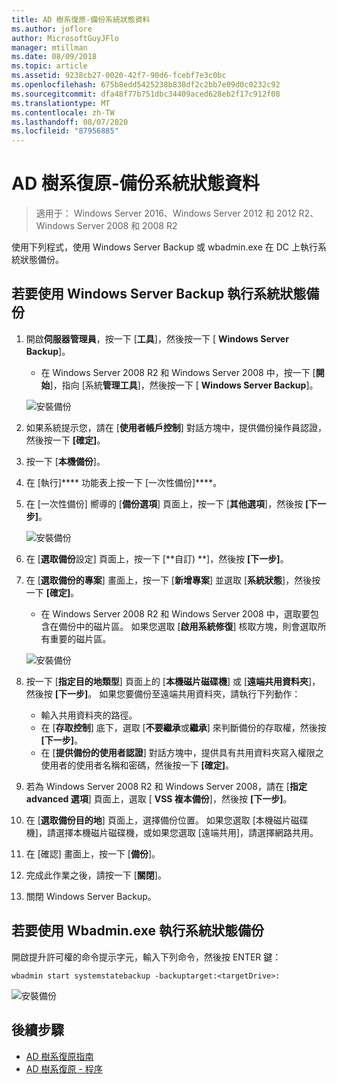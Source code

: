 ```yaml
---
title: AD 樹系復原-備份系統狀態資料
ms.author: joflore
author: MicrosoftGuyJFlo
manager: mtillman
ms.date: 08/09/2018
ms.topic: article
ms.assetid: 9238cb27-0020-42f7-90d6-fcebf7e3c0bc
ms.openlocfilehash: 675b8edd5425238b838df2c2bb7e09d0c0232c92
ms.sourcegitcommit: dfa48f77b751dbc34409aced628eb2f17c912f08
ms.translationtype: MT
ms.contentlocale: zh-TW
ms.lasthandoff: 08/07/2020
ms.locfileid: "87956885"
---
```

# <a name="ad-forest-recovery---backing-up-the-system-state-data"></a>AD 樹系復原-備份系統狀態資料

>適用于： Windows Server 2016、Windows Server 2012 和 2012 R2、Windows Server 2008 和 2008 R2

使用下列程式，使用 Windows Server Backup 或 wbadmin.exe 在 DC 上執行系統狀態備份。

## <a name="to-perform-a-system-state-backup-using-windows-server-backup"></a>若要使用 Windows Server Backup 執行系統狀態備份

1. 開啟**伺服器管理員**，按一下 [**工具**]，然後按一下 [ **Windows Server Backup**]。
   - 在 Windows Server 2008 R2 和 Windows Server 2008 中，按一下 [**開始**]，指向 [系統**管理工具**]，然後按一下 [ **Windows Server Backup**]。

   ![安裝備份](media/AD-Forest-Recovery-Backing-up-a-Full-Server/fullbackup1.png)

2. 如果系統提示您，請在 [**使用者帳戶控制**] 對話方塊中，提供備份操作員認證，然後按一下 **[確定]**。
3. 按一下 [**本機備份**]。
4. 在 [執行]**** 功能表上按一下 [一次性備份]****。
5. 在 [一次性備份] 嚮導的 [**備份選項**] 頁面上，按一下 [**其他選項**]，然後按 **[下一步]**。

   ![安裝備份](media/AD-Forest-Recovery-Backing-up-a-Full-Server/fullbackup3.png)

6. 在 [**選取備份**設定] 頁面上，按一下 [**自訂) **]，然後按 **[下一步]**。
7. 在 [**選取備份的專案**] 畫面上，按一下 [**新增專案**] 並選取 [**系統狀態**]，然後按一下 **[確定]**。
   - 在 Windows Server 2008 R2 和 Windows Server 2008 中，選取要包含在備份中的磁片區。 如果您選取 [**啟用系統修復**] 核取方塊，則會選取所有重要的磁片區。

   ![安裝備份](media/AD-Forest-Recovery-Backing-up-System-State/systemstatebackup.png)

8. 按一下 [**指定目的地類型**] 頁面上的 [**本機磁片磁碟機**] 或 [**遠端共用資料夾**]，然後按 **[下一步]**。  如果您要備份至遠端共用資料夾，請執行下列動作：
   - 輸入共用資料夾的路徑。
   - 在 [**存取控制**] 底下，選取 [**不要繼承**或**繼承**] 來判斷備份的存取權，然後按 **[下一步]**。
   - 在 [**提供備份的使用者認證**] 對話方塊中，提供具有共用資料夾寫入權限之使用者的使用者名稱和密碼，然後按一下 **[確定]**。

9. 若為 Windows Server 2008 R2 和 Windows Server 2008，請在 [**指定 advanced 選項**] 頁面上，選取 [ **VSS 複本備份**]，然後按 **[下一步]**。
10. 在 [**選取備份目的地**] 頁面上，選擇備份位置。  如果您選取 [本機磁片磁碟機]，請選擇本機磁片磁碟機，或如果您選取 [遠端共用]，請選擇網路共用。
11. 在 [確認] 畫面上，按一下 [**備份**]。
12. 完成此作業之後，請按一下 [**關閉**]。
13. 關閉 Windows Server Backup。

## <a name="to-perform-a-system-state-backup-using-wbadminexe"></a>若要使用 Wbadmin.exe 執行系統狀態備份

開啟提升許可權的命令提示字元，輸入下列命令，然後按 ENTER 鍵：

   ```
   wbadmin start systemstatebackup -backuptarget:<targetDrive>:
   ```

   ![安裝備份](media/AD-Forest-Recovery-Backing-up-System-State/systemstatebackup2.png)

## <a name="next-steps"></a>後續步驟

- [AD 樹系復原指南](AD-Forest-Recovery-Guide.md)
- [AD 樹系復原 - 程序](AD-Forest-Recovery-Procedures.md)
